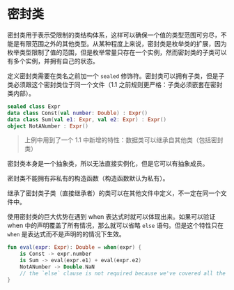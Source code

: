 # 密封类
密封类用于表示受限制的类结构体系，这样可以确保一个值的类型范围可穷尽，不能是有限范围之外的其他类型。从某种程度上来说，密封类是枚举类的扩展，因为枚举类型限制了值的范围，但是枚举常量只存在一个实例，然而密封类的子类可以有多个实例，并拥有自己的状态。

定义密封类需要在类名之前加一个 `sealed` 修饰符。密封类可以拥有子类，但是子类必须跟这个密封类位于同一个文件（1.1 之前规则更严格：子类必须嵌套在密封类内部）。

```kotlin
sealed class Expr
data class Const(val number: Double) : Expr()
data class Sum(val e1: Expr, val e2: Expr) : Expr()
object NotANumber : Expr()
```

> 上例中用到了一个 1.1 中新增的特性：数据类可以继承自其他类（包括密封类）

密封类本身是一个抽象类，所以无法直接实例化，但是它可以有抽象成员。

密封类不能拥有非私有的构造函数（构造函数默认为私有）。

继承了密封类子类（直接继承者）的类可以在其他文件中定义，不一定在同一个文件中。

使用密封类的巨大优势在遇到 when 表达式时就可以体现出来。如果可以验证 when 中的声明覆盖了所有情况，那么就可以省略 `else` 语句。但是这个特性只在 `when` 是表达式而不是声明的的情况下生效。

```kotlin
fun eval(expr: Expr): Double = when(expr) {
    is Const -> expr.number
    is Sum -> eval(expr.e1) + eval(expr.e2)
    NotANumber -> Double.NaN
    // the `else` clause is not required because we've covered all the cases
}
```
